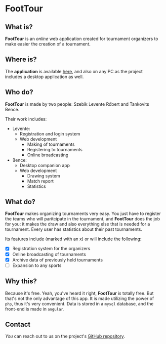 # FootTour

## What is?

**FootTour** is an *online* web application created for tournament organizers to make easier the creation of a tournament.

## Where is?

The **application** is available [here](https://github.com/kecskecske6/FootTour "GitHub repository"), and also on any PC as the project includes a desktop application as well.

## Who do?

**FootTour** is made by two people: Szebik Levente Róbert and Tankovits Bence.

Their work includes:

- Levente:
    - Registration and login system
    - Web development
        - Making of tournaments
        - Registering to tournaments
        - Online broadcasting
- Bence:
    - Desktop companion app
    - Web development
        - Drawing system
        - Match report
        - Statistics

## What do?

**FootTour** makes organizing tournaments very easy. You just have to register the teams who will paritcipate in the tournament, and **FootTour** does the job for you: it makes the draw and also everything else that is needed for a tournament. Every user has statistics about their past tournaments.

Its features include (marked with an x) or will include the following:

- [x] Registration system for the organizers
- [x] Online broadcasting of tournaments
- [x] Archive data of previously held tournaments
- [ ] Expansion to any sports

## Why this?

Because it's free. Yeah, you've heard it right, **FootTour** is totally free. But that's not the only advantage of this app. It is made utilizing the power of `php`, thus it's very convenient. Data is stored in a `mysql` database, and the front-end is made in `angular`.

## Contact

*You* can reach out to us on the project's [GitHub repository](https://github.com/kecskecske6/FootTour/issues "FootTour issues").